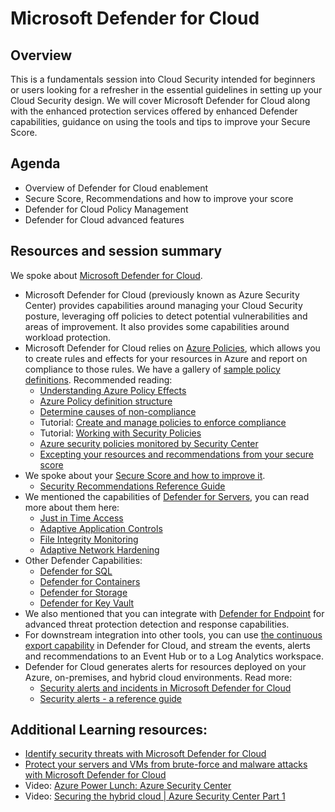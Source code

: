 # Microsoft Defender for Cloud

## Overview

This is a fundamentals session into Cloud Security intended for beginners or users looking for a refresher in the essential guidelines in setting up your Cloud Security design. We will cover Microsoft Defender for Cloud along with the enhanced protection services offered by enhanced Defender capabilities, guidance on using the tools and tips to improve your Secure Score.

## Agenda

* Overview of Defender for Cloud enablement
* Secure Score, Recommendations and how to improve your score
* Defender for Cloud Policy Management
* Defender for Cloud advanced features

## Resources and session summary

We spoke about [Microsoft Defender for Cloud](https://docs.microsoft.com/en-gb/azure/security-center/security-center-intro).

*   Microsoft Defender for Cloud (previously known as Azure Security Center) provides capabilities around managing your Cloud Security posture, leveraging off policies to detect potential vulnerabilities and areas of improvement. It also provides some capabilities around workload protection.
*   Microsoft Defender for Cloud relies on [Azure Policies](https://docs.microsoft.com/en-gb/azure/governance/policy/overview), which allows you to create rules and effects for your resources in Azure and report on compliance to those rules. We have a gallery of [sample policy definitions](https://docs.microsoft.com/en-gb/azure/governance/policy/samples/). Recommended reading:
    *   [Understanding Azure Policy Effects](https://docs.microsoft.com/en-gb/azure/governance/policy/concepts/effects)
    *   [Azure Policy definition structure](https://docs.microsoft.com/en-gb/azure/governance/policy/concepts/definition-structure)
    *   [Determine causes of non-compliance](https://docs.microsoft.com/en-gb/azure/governance/policy/how-to/determine-non-compliance)
    *   Tutorial: [Create and manage policies to enforce compliance](https://docs.microsoft.com/en-gb/azure/governance/policy/tutorials/create-and-manage)
    *   Tutorial: [Working with Security Policies](https://docs.microsoft.com/en-gb/azure/security-center/tutorial-security-policy)
    *   [Azure security policies monitored by Security Center](https://docs.microsoft.com/en-gb/azure/security-center/security-center-policy-definitions)
    * [Excepting your resources and recommendations from your secure score](https://docs.microsoft.com/en-us/azure/security-center/exempt-resource)
*   We spoke about your [Secure Score and how to improve it](https://docs.microsoft.com/en-us/azure/security-center/security-center-secure-score).
    * [Security Recommendations Reference Guide](https://docs.microsoft.com/en-us/azure/security-center/recommendations-reference)
*   We mentioned the capabilities of [Defender for Servers](https://docs.microsoft.com/en-us/azure/security-center/defender-for-servers-introduction), you can read more about them here:
    *   [Just in Time Access](https://docs.microsoft.com/en-us/azure/security-center/security-center-just-in-time)
    *   [Adaptive Application Controls](https://docs.microsoft.com/en-us/azure/security-center/security-center-adaptive-application)
    *   [File Integrity Monitoring](https://docs.microsoft.com/en-us/azure/security-center/security-center-file-integrity-monitoring)
    *   [Adaptive Network Hardening](https://docs.microsoft.com/en-us/azure/security-center/security-center-adaptive-network-hardening)
*   Other Defender Capabilities:
    *   [Defender for SQL](https://docs.microsoft.com/en-us/azure/azure-sql/database/azure-defender-for-sql)
    *   [Defender for Containers](https://docs.microsoft.com/en-us/azure/defender-for-cloud/defender-for-containers-introduction?tabs=defender-for-container-arch-aks)
    *   [Defender for Storage](https://docs.microsoft.com/en-us/azure/defender-for-cloud/defender-for-storage-introduction)
    *   [Defender for Key Vault](https://docs.microsoft.com/en-us/azure/defender-for-cloud/defender-for-key-vault-introduction)
*   We also mentioned that you can integrate with [Defender for Endpoint](https://docs.microsoft.com/en-us/azure/security-center/security-center-wdatp)  for advanced threat protection detection and response capabilities.
*   For downstream integration into other tools, you can use [the continuous export capability](https://docs.microsoft.com/en-us/azure/security-center/continuous-export?tabs=azure-portal) in Defender for Cloud, and stream the events, alerts and recommendations to an Event Hub or to a Log Analytics workspace.
* Defender for Cloud generates alerts for resources deployed on your Azure, on-premises, and hybrid cloud environments. Read more:
    * [Security alerts and incidents in Microsoft Defender for Cloud](https://docs.microsoft.com/en-us/azure/defender-for-cloud/alerts-overview)
    * [Security alerts - a reference guide](https://docs.microsoft.com/en-us/azure/defender-for-cloud/alerts-reference)

## Additional Learning resources:

*   [Identify security threats with Microsoft Defender for Cloud](https://docs.microsoft.com/en-us/learn/modules/identify-threats-with-azure-security-center/)
*   [Protect your servers and VMs from brute-force and malware attacks with Microsoft Defender for Cloud](https://docs.microsoft.com/en-us/learn/modules/secure-vms-with-azure-security-center/)
*   Video: [Azure Power Lunch: Azure Security Center](https://www.youtube.com/watch?v=0-DV3DFeHWc)
*   Video: [Securing the hybrid cloud | Azure Security Center Part 1](https://www.youtube.com/watch?v=3Ddli1q3CcQ)
